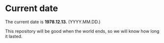 # Current date

The current date is **1978.12.13.** (YYYY.MM.DD.)

This repository will be good when the world ends, so we will know how long it lasted.